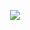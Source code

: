 <p align="center">
  <img src="https://github.com/0x7C2f/0x7C2f.github.io/blob/main/images/uploads/profile_picture.gif">
</p>
